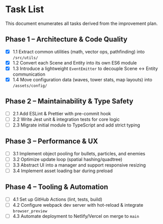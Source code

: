 # Task List

This document enumerates all tasks derived from the improvement plan.

## Phase 1 – Architecture & Code Quality
- [x] 1.1 Extract common utilities (math, vector ops, pathfinding) into `/src/utils/`
- [x] 1.2 Convert each Scene and Entity into its own ES6 module
- [x] 1.3 Introduce a lightweight `EventEmitter` to decouple Scene ↔ Entity communication
- [x] 1.4 Move configuration data (waves, tower stats, map layouts) into `/assets/config/`

## Phase 2 – Maintainability & Type Safety
- [ ] 2.1 Add ESLint & Prettier with pre-commit hook
- [ ] 2.2 Write Jest unit & integration tests for core logic
- [ ] 2.3 Migrate initial module to TypeScript and add strict typing

## Phase 3 – Performance & UX
- [ ] 3.1 Implement object pooling for bullets, particles, and enemies
- [ ] 3.2 Optimize update loop (spatial hashing/quadtree)
- [ ] 3.3 Abstract UI into a manager and support responsive resizing
- [ ] 3.4 Implement asset loading bar during preload

## Phase 4 – Tooling & Automation
- [ ] 4.1 Set up GitHub Actions (lint, tests, build)
- [ ] 4.2 Configure webpack dev server with hot-reload & integrate `browser_preview`
- [ ] 4.3 Automate deployment to Netlify/Vercel on merge to `main`
